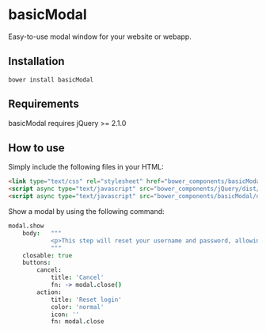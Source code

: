 # basicModal

Easy-to-use modal window for your website or webapp.

## Installation

	bower install basicModal
	
## Requirements

basicModal requires jQuery >= 2.1.0
	
## How to use

Simply include the following files in your HTML:

```html
<link type="text/css" rel="stylesheet" href="bower_components/basicModal/dist/basicModal.min.css">
<script async type="text/javascript" src="bower_components/jQuery/dist/jquery.min.js"></script>
<script async type="text/javascript" src="bower_components/basicModal/dist/basicModal.min.js"></script>
```

Show a modal by using the following command:

```coffee
modal.show
	body:	"""
			<p>This step will reset your username and password, allowing you to change your login. Are your sure?</p>
			"""
	closable: true
	buttons:
		cancel:
			title: 'Cancel'
			fn: -> modal.close()
		action:
			title: 'Reset login'
			color: 'normal'
			icon: ''
			fn: modal.close
```